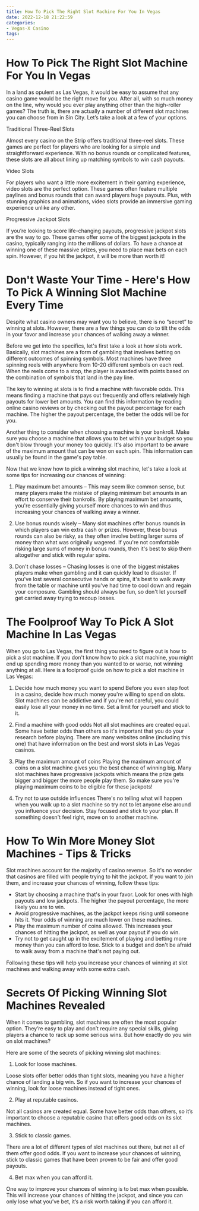 ```yaml
---
title: How To Pick The Right Slot Machine For You In Vegas
date: 2022-12-18 21:22:59
categories:
- Vegas-X Casino
tags:
---
```



#  How To Pick The Right Slot Machine For You In Vegas

In a land as opulent as Las Vegas, it would be easy to assume that any casino game would be the right move for you. After all, with so much money on the line, why would you ever play anything other than the high-roller games? The truth is, there are actually a number of different slot machines you can choose from in Sin City. Let’s take a look at a few of your options.

Traditional Three-Reel Slots

Almost every casino on the Strip offers traditional three-reel slots. These games are perfect for players who are looking for a simple and straightforward experience. With no bonus rounds or complicated features, these slots are all about lining up matching symbols to win cash payouts.

Video Slots

For players who want a little more excitement in their gaming experience, video slots are the perfect option. These games often feature multiple paylines and bonus rounds that can award players huge payouts. Plus, with stunning graphics and animations, video slots provide an immersive gaming experience unlike any other.

Progressive Jackpot Slots

If you’re looking to score life-changing payouts, progressive jackpot slots are the way to go. These games offer some of the biggest jackpots in the casino, typically ranging into the millions of dollars. To have a chance at winning one of these massive prizes, you need to place max bets on each spin. However, if you hit the jackpot, it will be more than worth it!

#  Don't Waste Your Time - Here's How To Pick A Winning Slot Machine Every Time

Despite what casino owners may want you to believe, there is no “secret” to winning at slots. However, there are a few things you can do to tilt the odds in your favor and increase your chances of walking away a winner.

Before we get into the specifics, let's first take a look at how slots work. Basically, slot machines are a form of gambling that involves betting on different outcomes of spinning symbols. Most machines have three spinning reels with anywhere from 10-20 different symbols on each reel. When the reels come to a stop, the player is awarded with points based on the combination of symbols that land in the pay line.

The key to winning at slots is to find a machine with favorable odds. This means finding a machine that pays out frequently and offers relatively high payouts for lower bet amounts. You can find this information by reading online casino reviews or by checking out the payout percentage for each machine. The higher the payout percentage, the better the odds will be for you.

Another thing to consider when choosing a machine is your bankroll. Make sure you choose a machine that allows you to bet within your budget so you don't blow through your money too quickly. It's also important to be aware of the maximum amount that can be won on each spin. This information can usually be found in the game's pay table.

Now that we know how to pick a winning slot machine, let's take a look at some tips for increasing our chances of winning:

1) Play maximum bet amounts – This may seem like common sense, but many players make the mistake of playing minimum bet amounts in an effort to conserve their bankrolls. By playing maximum bet amounts, you're essentially giving yourself more chances to win and thus increasing your chances of walking away a winner.

2) Use bonus rounds wisely – Many slot machines offer bonus rounds in which players can win extra cash or prizes. However, these bonus rounds can also be risky, as they often involve betting larger sums of money than what was originally wagered. If you're not comfortable risking large sums of money in bonus rounds, then it's best to skip them altogether and stick with regular spins.

3) Don't chase losses – Chasing losses is one of the biggest mistakes players make when gambling and it can quickly lead to disaster. If you've lost several consecutive hands or spins, it's best to walk away from the table or machine until you've had time to cool down and regain your composure. Gambling should always be fun, so don't let yourself get carried away trying to recoup losses.

#  The Foolproof Way To Pick A Slot Machine In Las Vegas 

When you go to Las Vegas, the first thing you need to figure out is how to pick a slot machine. If you don't know how to pick a slot machine, you might end up spending more money than you wanted to or worse, not winning anything at all. Here is a foolproof guide on how to pick a slot machine in Las Vegas:

1. Decide how much money you want to spend 
Before you even step foot in a casino, decide how much money you're willing to spend on slots. Slot machines can be addictive and if you're not careful, you could easily lose all your money in no time. Set a limit for yourself and stick to it.

2. Find a machine with good odds 
Not all slot machines are created equal. Some have better odds than others so it's important that you do your research before playing. There are many websites online (including this one) that have information on the best and worst slots in Las Vegas casinos.

3. Play the maximum amount of coins 
Playing the maximum amount of coins on a slot machine gives you the best chance of winning big. Many slot machines have progressive jackpots which means the prize gets bigger and bigger the more people play them. So make sure you're playing maximum coins to be eligible for these jackpots!

4. Try not to use outside influences 
There's no telling what will happen when you walk up to a slot machine so try not to let anyone else around you influence your decision. Stay focused and stick to your plan. If something doesn't feel right, move on to another machine.

#  How To Win More Money Slot Machines - Tips & Tricks 

Slot machines account for the majority of casino revenue. So it's no wonder that casinos are filled with people trying to hit the jackpot. If you want to join them, and increase your chances of winning, follow these tips:

- Start by choosing a machine that's in your favor. Look for ones with high payouts and low jackpots. The higher the payout percentage, the more likely you are to win. 
- Avoid progressive machines, as the jackpot keeps rising until someone hits it. Your odds of winning are much lower on these machines. 
- Play the maximum number of coins allowed. This increases your chances of hitting the jackpot, as well as your payout if you do win. 
- Try not to get caught up in the excitement of playing and betting more money than you can afford to lose. Stick to a budget and don't be afraid to walk away from a machine that's not paying out.

Following these tips will help you increase your chances of winning at slot machines and walking away with some extra cash.

#  Secrets Of Picking Winning Slot Machines Revealed

When it comes to gambling, slot machines are often the most popular option. They’re easy to play and don’t require any special skills, giving players a chance to rack up some serious wins. But how exactly do you win on slot machines?

Here are some of the secrets of picking winning slot machines:

1. Look for loose machines.

Loose slots offer better odds than tight slots, meaning you have a higher chance of landing a big win. So if you want to increase your chances of winning, look for loose machines instead of tight ones.

2. Play at reputable casinos.

Not all casinos are created equal. Some have better odds than others, so it’s important to choose a reputable casino that offers good odds on its slot machines.

3. Stick to classic games.

There are a lot of different types of slot machines out there, but not all of them offer good odds. If you want to increase your chances of winning, stick to classic games that have been proven to be fair and offer good payouts.

4. Bet max when you can afford it.

One way to improve your chances of winning is to bet max when possible. This will increase your chances of hitting the jackpot, and since you can only lose what you’ve bet, it’s a risk worth taking if you can afford it.